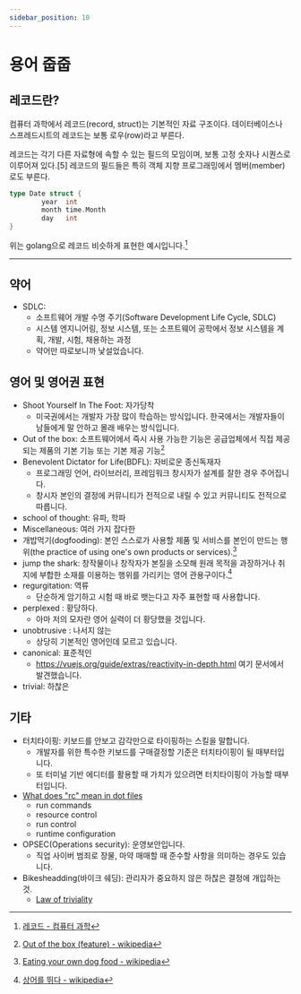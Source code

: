 ```yaml
---
sidebar_position: 10
---
```


# 용어 줍줍

<!-- ## 미분류

- 직렬화
- 엔티티
- 컬렉션

-->

## 레코드란?

컴퓨터 과학에서 레코드(record, struct)는 기본적인 자료 구조이다. 데이터베이스나 스프레드시트의 레코드는 보통 로우(row)라고 부른다.

레코드는 각기 다른 자료형에 속할 수 있는 필드의 모임이며, 보통 고정 숫자나 시퀀스로 이루어져 있다.[5] 레코드의 필드들은 특히 객체 지향 프로그래밍에서 멤버(member)로도 부른다.

```go
type Date struct {
        year  int
        month time.Month
        day   int
}
```

위는 golang으로 레코드 비슷하게 표현한 예시입니다.[^3]

---

## 약어

- SDLC:
  - 소프트웨어 개발 수명 주기(Software Development Life Cycle, SDLC)
  - 시스템 엔지니어링, 정보 시스템, 또는 소프트웨어 공학에서 정보 시스템을 계획, 개발, 시험, 채용하는 과정
  - 약어만 따로보니까 낯설었습니다.

## 영어 및 영어권 표현

<!-- recipe for disaster: -->

- Shoot Yourself In The Foot: 자가당착
  - 미국권에서는 개발자 가장 많이 학습하는 방식입니다. 한국에서는 개발자들이 남들에게 말 안하고 몰래 배우는 방식입니다.
- Out of the box: 소프트웨어에서 즉시 사용 가능한 기능은 공급업체에서 직접 제공되는 제품의 기본 기능 또는 기본 제공 기능[^1]
- Benevolent Dictator for Life(BDFL): 자비로운 종신독재자
  - 프로그래밍 언어, 라이브러리, 프레임워크 창시자가 설계를 잘한 경우 주어집니다.
  - 창시자 본인의 결정에 커뮤니티가 전적으로 내릴 수 있고 커뮤니티도 전적으로 따릅니다.
- school of thought: 유파, 학파
- Miscellaneous: 여러 가지 잡다한
- 개밥먹기(dogfooding): 본인 스스로가 사용할 제품 및 서비스를 본인이 만드는 행위(the practice of using one's own products or services).[^2]
- jump the shark: 창작물이나 창작자가 본질을 소모해 원래 목적을 과장하거나 취지에 부합한 소재를 이용하는 행위를 가리키는 영어 관용구이다.[^4]
- regurgitation: 역류
  - 단순하게 암기하고 시험 때 바로 뱃는다고 자주 표현할 때 사용합니다.
- perplexed : 황당하다.
  - 아마 저의 모자란 영어 실력이 더 황당했을 것입니다.
- unobtrusive : 나서지 않는
  - 상당히 기본적인 영어인데 모르고 있습니다.
- canonical: 표준적인
  - https://vuejs.org/guide/extras/reactivity-in-depth.html 여기 문서에서 발견했습니다.
- trivial: 하찮은

## 기타

- 터치타이핑: 키보드를 안보고 감각만으로 타이핑하는 스킬을 말합니다.
  - 개발자를 위한 특수한 키보드를 구매결정할 기준은 터치타이핑이 될 때부터입니다.
  - 또 터미널 기반 에디터를 활용할 때 가치가 있으려면 터치타이핑이 가능할 때부터입니다.
- [What does "rc" mean in dot files](https://stackoverflow.com/questions/11030552/what-does-rc-mean-in-dot-files)
  - run commands
  - resource control
  - run control
  - runtime configuration
- OPSEC(Operations security): 운영보안입니다.
  - 직업 사이버 범죄로 장물, 마약 매매할 때 준수할 사항을 의미하는 경우도 있습니다.
- Bikesheadding(바이크 쉐딩): 관리자가 중요하지 않은 하찮은 결정에 개입하는 것.
  - [Law of triviality](https://en.wikipedia.org/wiki/Law_of_triviality)

[^1]: [Out of the box (feature) - wikipedia](<https://en.wikipedia.org/wiki/Out_of_the_box_(feature)>)
[^2]: [Eating your own dog food - wikipedia](https://en.wikipedia.org/wiki/Eating_your_own_dog_food)
[^3]: [레코드 - 컴퓨터 과학](<https://ko.wikipedia.org/wiki/%EB%A0%88%EC%BD%94%EB%93%9C_(%EC%BB%B4%ED%93%A8%ED%84%B0_%EA%B3%BC%ED%95%99)>)
[^4]: [상어를 뛰다 - wikipedia](https://ko.wikipedia.org/wiki/%EC%83%81%EC%96%B4%EB%A5%BC_%EB%9B%B0%EB%8B%A4)
